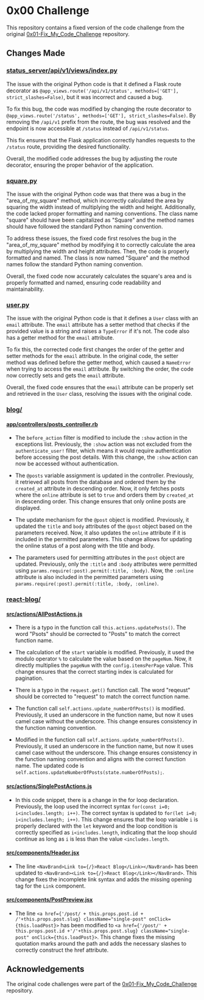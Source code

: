# 0x00 Challenge

This repository contains a fixed version of the code challenge from the original [0x01-Fix_My_Code_Challenge](https://github.com/alx-tools/0x01-Fix_My_Code_Challenge) repository.

## Changes Made

### [status_server/api/v1/views/index.py](status_server/api/v1/views/index.py)

The issue with the original Python code is that it defined a Flask route decorator as `@app_views.route('/api/v1/status', methods=['GET'], strict_slashes=False)`, but it was incorrect and caused a bug.

To fix this bug, the code was modified by changing the route decorator to `@app_views.route('/status', methods=['GET'], strict_slashes=False)`. By removing the `/api/v1` prefix from the route, the bug was resolved and the endpoint is now accessible at `/status` instead of `/api/v1/status`.

This fix ensures that the Flask application correctly handles requests to the `/status` route, providing the desired functionality.

Overall, the modified code addresses the bug by adjusting the route decorator, ensuring the proper behavior of the application.

### [square.py](square.py)

The issue with the original Python code was that there was a bug in the "area_of_my_square" method, which incorrectly calculated the area by squaring the width instead of multiplying the width and height. Additionally, the code lacked proper formatting and naming conventions. The class name "square" should have been capitalized as "Square" and the method names should have followed the standard Python naming convention.

To address these issues, the fixed code first resolves the bug in the "area_of_my_square" method by modifying it to correctly calculate the area by multiplying the width and height attributes. Then, the code is properly formatted and named. The class is now named "Square" and the method names follow the standard Python naming convention.

Overall, the fixed code now accurately calculates the square's area and is properly formatted and named, ensuring code readability and maintainability.

### [user.py](user.py)

The issue with the original Python code is that it defines a `User` class with an `email` attribute. The `email` attribute has a setter method that checks if the provided value is a string and raises a `TypeError` if it's not. The code also has a getter method for the `email` attribute.

To fix this, the corrected code first changes the order of the getter and setter methods for the `email` attribute. In the original code, the setter method was defined before the getter method, which caused a `NameError` when trying to access the `email` attribute. By switching the order, the code now correctly sets and gets the `email` attribute.

Overall, the fixed code ensures that the `email` attribute can be properly set and retrieved in the `User` class, resolving the issues with the original code.

### [blog/](blog/)

#### [app/controllers/posts_controller.rb](blog/app/controllers/posts_controller.rb)

- The `before_action` filter is modified to include the `:show` action in the exceptions list. Previously, the `:show` action was not excluded from the `authenticate_user!` filter, which means it would require authentication before accessing the post details. With this change, the `:show` action can now be accessed without authentication.

- The `@posts` variable assignment is updated in the controller. Previously, it retrieved all posts from the database and ordered them by the `created_at` attribute in descending order. Now, it only fetches posts where the `online` attribute is set to `true` and orders them by `created_at` in descending order. This change ensures that only online posts are displayed.

- The update mechanism for the `@post` object is modified. Previously, it updated the `title` and `body` attributes of the `@post` object based on the parameters received. Now, it also updates the `online` attribute if it is included in the permitted parameters. This change allows for updating the online status of a post along with the title and body.

- The parameters used for permitting attributes in the `post` object are updated. Previously, only the `:title` and `:body` attributes were permitted using `params.require(:post).permit(:title, :body)`. Now, the `:online` attribute is also included in the permitted parameters using `params.require(:post).permit(:title, :body, :online)`.

### [react-blog/](react-blog/)

#### [src/actions/AllPostActions.js](react-blog/src/actions/AllPostActions.js)

- There is a typo in the function call `this.actions.updatePosts()`. The word "Psots" should be corrected to "Posts" to match the correct function name.

- The calculation of the `start` variable is modified. Previously, it used the modulo operator `%` to calculate the value based on the `pageNum`. Now, it directly multiplies the `pageNum` with the `config.itemsPerPage` value. This change ensures that the correct starting index is calculated for pagination.

- There is a typo in the `request.get()` function call. The word "reqeust" should be corrected to "request" to match the correct function name.

- The function call `self.actions.update_numberOfPosts()` is modified. Previously, it used an underscore in the function name, but now it uses camel case without the underscore. This change ensures consistency in the function naming convention.

- Modified in the function call `self.actions.update_numberOfPosts()`. Previously, it used an underscore in the function name, but now it uses camel case without the underscore. This change ensures consistency in the function naming convention and aligns with the correct function name. The updated code is `self.actions.updateNumberOfPosts(state.numberOfPosts);`.

#### [src/actions/SinglePostActions.js](react-blog/src/actions/SinglePostActions.js)

- In this code snippet, there is a change in the for loop declaration. Previously, the loop used the incorrect syntax `for(const i=0; i<includes.length; i++)`. The correct syntax is updated to `for(let i=0; i<includes.length; i++)`. This change ensures that the loop variable `i` is properly declared with the `let` keyword and the loop condition is correctly specified as `i<includes.length`, indicating that the loop should continue as long as `i` is less than the value `<includes.length`.

#### [src/components/Header.jsx](react-blog/src/components/Header.jsx)

- The line `<NavBrand>Link to={/}>React Blog</Link></NavBrand>` has been updated to `<NavBrand><Link to={/}>React Blog</Link></NavBrand>`. This change fixes the incomplete link syntax and adds the missing opening tag for the `Link` component.

#### [src/components/PostPreview.jsx](react-blog/src/components/PostPreview.jsx)

- The line `<a href={'/post/ + this.props.post.id + /'+this.props.post.slug} className="single-post" onClick={this.loadPost}>` has been modified to `<a href={'/post/' + this.props.post.id +'/'+this.props.post.slug} className="single-post" onClick={this.loadPost}>`. This change fixes the missing quotation marks around the path and adds the necessary slashes to correctly construct the href attribute.

## Acknowledgements

The original code challenges were part of the [0x01-Fix_My_Code_Challenge](https://github.com/alx-tools/0x01-Fix_My_Code_Challenge) repository.
